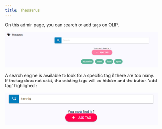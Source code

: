 ```yaml
---
title: Thesaurus
---
```


On this admin page, you can search or add tags on OLIP. 

![image-20191113160214896](../assets/image-20191113160214896.png)



A search engine is available to look for a specific tag if there are too many. If the tag does not exist, the existing tags will be hidden and the button 'add tag' highlighed :

![image-20191113160406025.png](../assets/image-20191113160406025.png?resize=80%)

